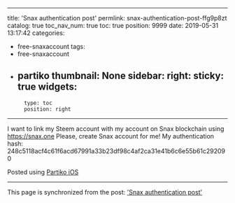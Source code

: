 
---
title: 'Snax authentication post'
permlink: snax-authentication-post-ffg9p8zt
catalog: true
toc_nav_num: true
toc: true
position: 9999
date: 2019-05-31 13:17:42
categories:
- free-snaxaccount
tags:
- free-snaxaccount
- partiko
thumbnail: None
sidebar:
    right:
        sticky: true
widgets:
    -
        type: toc
        position: right
---


I want to link my Steem account with my account on Snax blockchain using https://snax.one
Please, create Snax account for me!
My authentication hash: 248c5118acf4c61f6acd67991a33b23df98c4af2ca31e41b6c6e55b61c292090

Posted using [Partiko iOS](https://partiko.app/referral/nostalgic1212)

- - -

This page is synchronized from the post: ['Snax authentication post'](https://steemit.com/@nostalgic1212/snax-authentication-post-ffg9p8zt)
